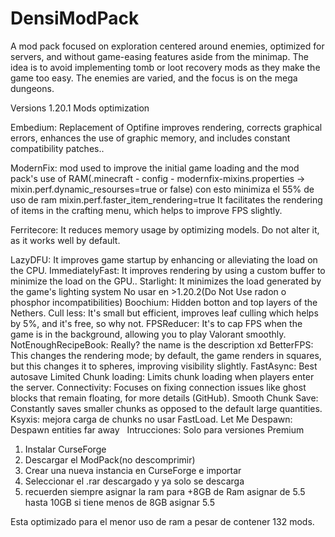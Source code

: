# DensiModPack

A mod pack focused on exploration centered around enemies, optimized for servers, and without game-easing features aside from the minimap. The idea is to avoid implementing tomb or loot recovery mods as they make the game too easy. The enemies are varied, and the focus is on the mega dungeons.

  Versions 1.20.1
  Mods optimization

Embedium: Replacement of Optifine improves rendering, corrects graphical errors, enhances the use of graphic memory, and includes constant compatibility patches..

ModernFix: mod used to improve the initial game loading and the mod pack's use of RAM(.minecraft - config - modernfix-mixins.properties -> mixin.perf.dynamic_resourses=true or false) con esto minimiza el 55% de uso de ram mixin.perf.faster_item_rendering=true It facilitates the rendering of items in the crafting menu, which helps to improve FPS slightly.

Ferritecore: It reduces memory usage by optimizing models. Do not alter it, as it works well by default.

LazyDFU: It improves game startup by enhancing or alleviating the load on the CPU.
ImmediatelyFast: It improves rendering by using a custom buffer to minimize the load on the GPU..
Starlight: It minimizes the load generated by the game's lighting system No usar en >1.20.2(Do Not Use radon o phosphor incompatibilities)
Boochium: Hidden botton and top layers of the Nethers.
Cull less: It's small but efficient, improves leaf culling which helps by 5%, and it's free, so why not.
FPSReducer: It's to cap FPS when the game is in the background, allowing you to play Valorant smoothly.
NotEnoughRecipeBook: Really? the name is the description xd
BetterFPS: This changes the rendering mode; by default, the game renders in squares, but this changes it to spheres, improving visibility slightly.
FastAsync: Best autosave
Limited Chunk loading: Limits chunk loading when players enter the server.
Connectivity: Focuses on fixing connection issues like ghost blocks that remain floating, for more details (GitHub).
Smooth Chunk Save: Constantly saves smaller chunks as opposed to the default large quantities.
Ksyxis: mejora carga de chunks no usar FastLoad.
Let Me Despawn: Despawn entities far away
 
Intrucciones:
Solo para versiones Premium
1. Instalar CurseForge
2. Descargar el ModPack(no descomprimir)
3. Crear una nueva instancia en CurseForge e importar
4. Seleccionar el .rar descargado y ya solo se descarga
5. recuerden siempre asignar la ram para +8GB de Ram asignar de 5.5 hasta 10GB si tiene menos de 8GB asignar 5.5

Esta optimizado para el menor uso de ram a pesar de contener 132 mods.
